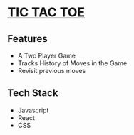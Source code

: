 # [TIC TAC TOE]("https://Mintellect310.github.io/Tic-Tac-Toe-React")

## Features
- A Two Player Game
- Tracks History of Moves in the Game
- Revisit previous moves

## Tech Stack
- Javascript
- React
- CSS
